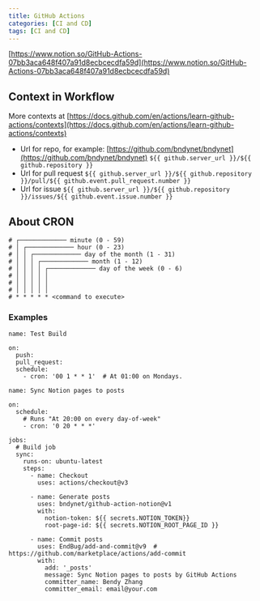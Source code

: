 ```yaml
---
title: GitHub Actions 
categories: [CI and CD]
tags: [CI and CD]
---
```


[https://www.notion.so/GitHub-Actions-07bb3aca648f407a91d8ecbcecdfa59d](https://www.notion.so/GitHub-Actions-07bb3aca648f407a91d8ecbcecdfa59d)


## Context in Workflow


More contexts at [https://docs.github.com/en/actions/learn-github-actions/contexts](https://docs.github.com/en/actions/learn-github-actions/contexts)

- Url for repo, for example: [https://github.com/bndynet/bndynet](https://github.com/bndynet/bndynet)
`${{ github.server_url }}/${{ github.repository }}`
- Url for pull request
`${{ github.server_url }}/${{ github.repository }}/pull/${{ github.event.pull_request.number }}`
- Url for issue
`${{ github.server_url }}/${{ github.repository }}/issues/${{ github.event.issue.number }}`

## About CRON


```shell
# ┌───────────── minute (0 - 59)
# │ ┌───────────── hour (0 - 23)
# │ │ ┌───────────── day of the month (1 - 31)
# │ │ │ ┌───────────── month (1 - 12)
# │ │ │ │ ┌───────────── day of the week (0 - 6)
# │ │ │ │ │                       
# │ │ │ │ │
# │ │ │ │ │
# * * * * * <command to execute>
```


### Examples


```shell
name: Test Build

on:  
  push:
  pull_request:
  schedule:
    - cron: '00 1 * * 1'  # At 01:00 on Mondays.
```


```shell
name: Sync Notion pages to posts

on:
  schedule:
    # Runs "At 20:00 on every day-of-week"
    - cron: '0 20 * * *'
    
jobs:
  # Build job
  sync:
    runs-on: ubuntu-latest
    steps:
      - name: Checkout
        uses: actions/checkout@v3

      - name: Generate posts
        uses: bndynet/github-action-notion@v1
        with:
          notion-token: ${{ secrets.NOTION_TOKEN}}
          root-page-id: ${{ secrets.NOTION_ROOT_PAGE_ID }}

      - name: Commit posts
        uses: EndBug/add-and-commit@v9  # https://github.com/marketplace/actions/add-commit
        with:
          add: '_posts'
          message: Sync Notion pages to posts by GitHub Actions
          committer_name: Bendy Zhang
          committer_email: email@your.com
```

